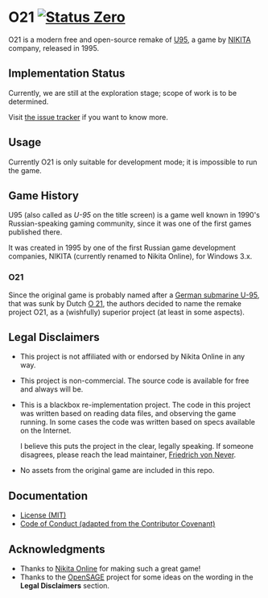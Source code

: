 O21 [![Status Zero][status-zero]][andivionian-status-classifier]
===

O21 is a modern free and open-source remake of [U95][u95.game], a game by [NIKITA][nikita] company, released in 1995.

Implementation Status
---------------------

Currently, we are still at the exploration stage; scope of work is to be determined.

Visit [the issue tracker][issues] if you want to know more.

Usage
-----

Currently O21 is only suitable for development mode; it is impossible to run the game.

Game History
------------

U95 (also called as _U-95_ on the title screen) is a game well known in 1990's Russian-speaking gaming community, since it was one of the first games published there.

It was created in 1995 by one of the first Russian game development companies, NIKITA (currently renamed to Nikita Online), for Windows 3.x.

### O21

Since the original game is probably named after a [German submarine U-95][u95.sub], that was sunk by Dutch [O 21][o21.sub], the authors decided to name the remake project O21, as a (wishfully) superior project (at least in some aspects).

Legal Disclaimers
-----------------

- This project is not affiliated with or endorsed by Nikita Online in any way.
- This project is non-commercial. The source code is available for free and always will be.
- This is a blackbox re-implementation project. The code in this project was written based on reading data files, and observing the game running. In some cases the code was written based on specs available on the Internet.
  
  I believe this puts the project in the clear, legally speaking. If someone disagrees, please reach the lead maintainer, [Friedrich von Never][fornever].

- No assets from the original game are included in this repo.

Documentation
-------------

- [License (MIT)][docs.license]
- [Code of Conduct (adapted from the Contributor Covenant)][docs.code-of-conduct]

Acknowledgments
---------------

- Thanks to [Nikita Online][nikita] for making such a great game!
- Thanks to the [OpenSAGE][open-sage] project for some ideas on the wording in the **Legal Disclaimers** section.

[andivionian-status-classifier]: https://github.com/ForNeVeR/andivionian-status-classifier#status-zero-
[docs.code-of-conduct]: CODE_OF_CONDUCT.md
[docs.license]: LICENSE.md
[fornever]: https://github.com/ForNeVeR/
[game-progressive]: https://github.com/GameProgressive
[issues]: https://github.com/ForNeVeR/O21/issues
[nikita]: https://en.wikipedia.org/wiki/Nikita_Online
[o21.sub]: https://en.wikipedia.org/wiki/HNLMS_O_21
[open-sage]: https://github.com/OpenSAGE/OpenSAGE
[status-zero]: https://img.shields.io/badge/status-zero-lightgrey.svg
[u95.game]: https://www.old-games.ru/game/4676.html
[u95.sub]: https://en.wikipedia.org/wiki/German_submarine_U-95_(1940)
